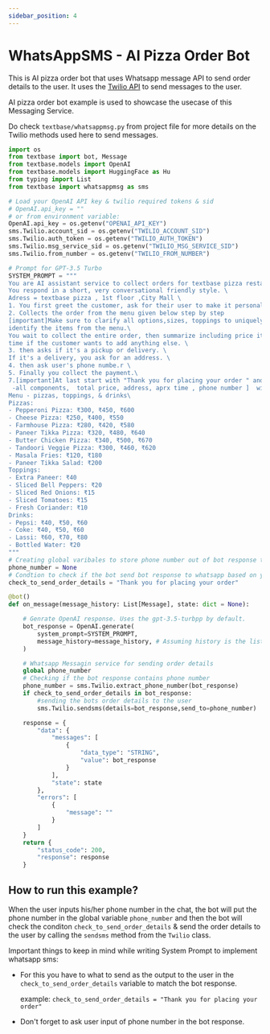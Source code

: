 ```yaml
---
sidebar_position: 4
---
```


# WhatsAppSMS - AI Pizza Order Bot

This is AI pizza order bot that uses Whatsapp message API to send order details to the user. It uses the [Twilio API](https://www.twilio.com/whatsapp) to send messages to the user.

AI pizza order bot example is used to showcase the usecase of this Messaging Service. 

Do check `textbase/whatsappmsg.py` from project file for more details on the Twilio methods used here to send messages.

```py
import os
from textbase import bot, Message
from textbase.models import OpenAI
from textbase.models import HuggingFace as Hu
from typing import List
from textbase import whatsappmsg as sms

# Load your OpenAI API key & twilio required tokens & sid 
# OpenAI.api_key = ""
# or from environment variable:
OpenAI.api_key = os.getenv("OPENAI_API_KEY")
sms.Twilio.account_sid = os.getenv("TWILIO_ACCOUNT_SID")
sms.Twilio.auth_token = os.getenv("TWILIO_AUTH_TOKEN")
sms.Twilio.msg_service_sid = os.getenv("TWILIO_MSG_SERVICE_SID")
sms.Twilio.from_number = os.getenv("TWILIO_FROM_NUMBER")

# Prompt for GPT-3.5 Turbo
SYSTEM_PROMPT = """
You are AI assistant service to collect orders for textbase pizza restaurant. \
You respond in a short, very conversational friendly style. \
Adress = textbase pizza , 1st floor ,City Mall \
1. You first greet the customer, ask for their user to make it personalized,\
2. Collects the order from the menu given below step by step
[important]Make sure to clarify all options,sizes, toppings to uniquely \ Remeber asking about Drinks as\
identify the items from the menu.\
You wait to collect the entire order, then summarize including price it and check for a final \
time if the customer wants to add anything else. \
3. then asks if it's a pickup or delivery. \
If it's a delivery, you ask for an address. \
4. then ask user's phone numbe.r \
5. Finally you collect the payment.\ 
7.[important]At last start with "Thank you for placing your order " and add [ 4digit real order number , total summary of order
 -all components,  total price, address, aprx time , phone number ]  with a better presentation
Menu - pizzas, toppings, & drinks\
Pizzas:
- Pepperoni Pizza: ₹300, ₹450, ₹600
- Cheese Pizza: ₹250, ₹400, ₹550
- Farmhouse Pizza: ₹280, ₹420, ₹580
- Paneer Tikka Pizza: ₹320, ₹480, ₹640
- Butter Chicken Pizza: ₹340, ₹500, ₹670
- Tandoori Veggie Pizza: ₹300, ₹460, ₹620
- Masala Fries: ₹120, ₹180
- Paneer Tikka Salad: ₹200
Toppings: 
- Extra Paneer: ₹40
- Sliced Bell Peppers: ₹20
- Sliced Red Onions: ₹15
- Sliced Tomatoes: ₹15
- Fresh Coriander: ₹10
Drinks:
- Pepsi: ₹40, ₹50, ₹60
- Coke: ₹40, ₹50, ₹60
- Lassi: ₹60, ₹70, ₹80
- Bottled Water: ₹20
"""
# Creating global varibales to store phone number out of bot response to send order details later 
phone_number = None
# Condtion to check if the bot send bot response to whatsapp based on you bot response on customized prompt
check_to_send_order_details = "Thank you for placing your order"

@bot()
def on_message(message_history: List[Message], state: dict = None):

    # Genrate OpenAI response. Uses the gpt-3.5-turbpp by default.
    bot_response = OpenAI.generate(
        system_prompt=SYSTEM_PROMPT,
        message_history=message_history, # Assuming history is the list of user messages
    )

    # Whatsapp Messagin service for sending order details
    global phone_number 
    # Checking if the bot response contains phone number
    phone_number = sms.Twilio.extract_phone_number(bot_response)
    if check_to_send_order_details in bot_response:
        #sending the bots order details to the user
        sms.Twilio.sendsms(details=bot_response,send_to=phone_number)

    response = {
        "data": {
            "messages": [
                {
                    "data_type": "STRING",
                    "value": bot_response
                }
            ],
            "state": state
        },
        "errors": [
            {
                "message": ""
            }
        ]
    }
    return {
        "status_code": 200,
        "response": response
    }
```

## How to run this example?

When the user inputs his/her phone number in the chat, the bot will put the phone number in the global variable `phone_number` and then the bot will check the conditon `check_to_send_order_details` & send the order details to the user by calling the `sendsms` method from the `Twilio` class.

Important things to keep in mind while writing System Prompt to implement whatsapp sms:

- For this you have to what to send as the output to the user in the `check_to_send_order_details` variable to match the bot response.

    example: `check_to_send_order_details = "Thank you for placing your order"`

- Don't forget to ask user input of phone number in the bot response.
